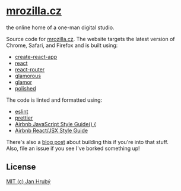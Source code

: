 # [mrozilla.cz](https://mrozilla.cz)
the online home of a one-man digital studio.

Source code for [mrozilla.cz](https://mrozilla.cz). The website targets the latest version of Chrome, Safari, and Firefox and is built using:
* [create-react-app](https://github.com/facebookincubator/create-react-app)
* [react](https://github.com/facebook/react)
* [react-router](https://github.com/ReactTraining/react-router)
* [glamorous](https://github.com/paypal/glamorous)
* [glamor](https://github.com/threepointone/glamor)
* [polished](https://github.com/styled-components/polished/)

The code is linted and formatted using:
* [eslint](https://github.com/eslint/eslint)
* [prettier](https://github.com/prettier/prettier)
* [Airbnb JavaScript Style Guide() {](https://github.com/airbnb/javascript)
* [Airbnb React/JSX Style Guide](https://github.com/airbnb/javascript/tree/master/react)


There's also a [blog post](https://medium.com/mrozilla) about building this if you're into that stuff.  
Also, file an issue if you see I've borked something up!

## License
[MIT (c) Jan Hrubý](https://github.com/mrozilla/mrozilla.cz/blob/master/LICENSE)
